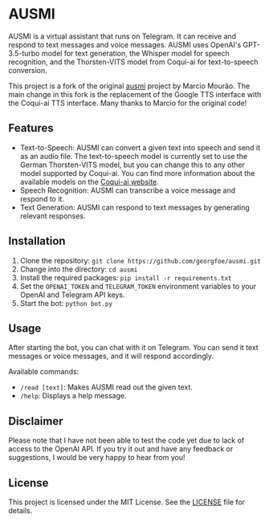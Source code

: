 # AUSMI

AUSMI is a virtual assistant that runs on Telegram. It can receive and respond to text messages and voice messages. AUSMI uses OpenAI's GPT-3.5-turbo model for text generation, the Whisper model for speech recognition, and the Thorsten-VITS model from Coqui-ai for text-to-speech conversion.

This project is a fork of the original [ausmi](https://github.com/marciojmo/ausmi) project by Marcio Mourão. The main change in this fork is the replacement of the Google TTS interface with the Coqui-ai TTS interface. Many thanks to Marcio for the original code!

## Features

- Text-to-Speech: AUSMI can convert a given text into speech and send it as an audio file. The text-to-speech model is currently set to use the German Thorsten-VITS model, but you can change this to any other model supported by Coqui-ai. You can find more information about the available models on the [Coqui-ai website](https://coqui.ai/models).
- Speech Recognition: AUSMI can transcribe a voice message and respond to it.
- Text Generation: AUSMI can respond to text messages by generating relevant responses.

## Installation

1. Clone the repository: `git clone https://github.com/georgfoe/ausmi.git`
2. Change into the directory: `cd ausmi`
3. Install the required packages: `pip install -r requirements.txt`
4. Set the `OPENAI_TOKEN` and `TELEGRAM_TOKEN` environment variables to your OpenAI and Telegram API keys.
5. Start the bot: `python bot.py`

## Usage

After starting the bot, you can chat with it on Telegram. You can send it text messages or voice messages, and it will respond accordingly.

Available commands:

- `/read [text]`: Makes AUSMI read out the given text.
- `/help`: Displays a help message.

## Disclaimer

Please note that I have not been able to test the code yet due to lack of access to the OpenAI API. If you try it out and have any feedback or suggestions, I would be very happy to hear from you!

## License

This project is licensed under the MIT License. See the [LICENSE](LICENSE) file for details.
